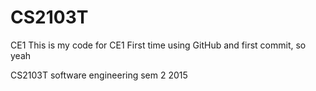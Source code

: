 # CS2103T
CE1
This is my code for CE1
First time using GitHub and first commit, so yeah


CS2103T software engineering sem 2 2015
